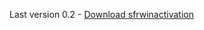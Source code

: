 Last version 0.2 - [Download sfrwinactivation](https://github.com/FoxesRipper/sfrwinactivation/releases/download/sfrwinactivation/sfrwinactivation.exe)

